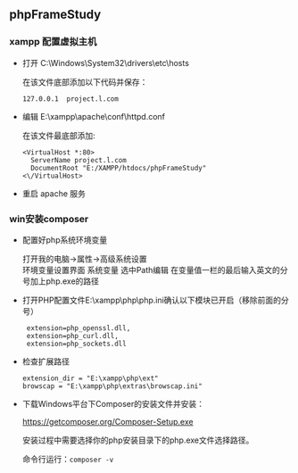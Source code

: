 ## phpFrameStudy

### xampp 配置虚拟主机

- 打开 C:\Windows\System32\drivers\etc\hosts

   在该文件底部添加以下代码并保存：
   ```
   127.0.0.1  project.l.com
   ```
- 编辑 E:\xampp\apache\conf\httpd.conf

   在该文件最底部添加:
   ```
   <VirtualHost *:80>
     ServerName project.l.com
     DocumentRoot "E:/XAMPP/htdocs/phpFrameStudy"
   <\/VirtualHost>
   ```
- 重启 apache 服务

### win安装composer

- 配置好php系统环境变量

  打开我的电脑->属性->高级系统设置  
  环境变量设置界面 系统变量 选中Path编辑
  在变量值一栏的最后输入英文的分号加上php.exe的路径

- 打开PHP配置文件E:\xampp\php\php.ini确认以下模块已开启（移除前面的分号）
  ```
   extension=php_openssl.dll,
   extension=php_curl.dll, 
   extension=php_sockets.dll
  ```
- 检查扩展路径
  ```
  extension_dir = "E:\xampp\php\ext"
  browscap = "E:\xampp\php\extras\browscap.ini"
  ```
- 下载Windows平台下Composer的安装文件并安装：
  
  https://getcomposer.org/Composer-Setup.exe
  
  安装过程中需要选择你的php安装目录下的php.exe文件选择路径。
  
  命令行运行：`composer -v`